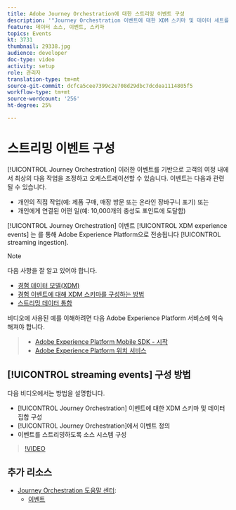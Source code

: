 ```yaml
---
title: Adobe Journey Orchestration에 대한 스트리밍 이벤트 구성
description: '"Journey Orchestration 이벤트에 대한 XDM 스키마 및 데이터 세트를 구성하고, Journey Orchestration에서 이벤트를 정의하고, 이벤트를 스트리밍하도록 소스 시스템을 구성하는 방법에 대해 알아보십시오."'
feature: 데이터 소스, 이벤트, 스키마
topics: Events
kt: 3731
thumbnail: 29338.jpg
audience: developer
doc-type: video
activity: setup
role: 관리자
translation-type: tm+mt
source-git-commit: dcfca5cee7399c2e708d29dbc7dcdea1114805f5
workflow-type: tm+mt
source-wordcount: '256'
ht-degree: 25%

---
```



# 스트리밍 이벤트 구성

[!UICONTROL Journey Orchestration] 이러한 이벤트를 기반으로 고객의 여정 내에서 최상의 다음 작업을 조정하고 오케스트레이션할 수 있습니다. 이벤트는 다음과 관련될 수 있습니다.

* 개인의 직접 작업(예: 제품 구매, 매장 방문 또는 온라인 장바구니 포기) 또는
* 개인에게 연결된 어떤 일(예: 10,000개의 충성도 포인트에 도달함)

[!UICONTROL Journey Orchestration] 이벤트 [!UICONTROL XDM experience events] 는 를 통해 Adobe Experience Platform으로 전송됩니다 [!UICONTROL streaming ingestion].

>[!NOTE]
>
>다음 사항을 잘 알고 있어야 합니다.
>
>* [경험 데이터 모델(XDM)](https://docs.adobe.com/content/help/en/platform-learn/tutorials/schemas/understanding-the-xdm-system-and-experience-data-model.html)
>* [경험 이벤트에 대해 XDM 스키마를 구성하는 방법](https://docs.adobe.com/content/help/en/platform-learn/tutorials/schemas/create-your-first-schema-with-out-of-the-box-components.html)
>* [스트리밍 데이터 통합](https://docs.adobe.com/content/help/en/platform-learn/tutorials/data-ingestion/understanding-streaming-ingestion.html)
>
>
비디오에 사용된 예를 이해하려면 다음 Adobe Experience Platform 서비스에 익숙해져야 합니다.
>
>* [Adobe Experience Platform Mobile SDK - 시작](https://docs.adobe.com/content/help/en/core-services-learn/tutorials/launch-mobile/understanding-the-mobile-sdks.html)
>* [Adobe Experience Platform 위치 서비스](https://docs.adobe.com/content/help/ko-KR/places/using/home.html)


## [!UICONTROL streaming events] 구성 방법

다음 비디오에서는 방법을 설명합니다.

* [!UICONTROL Journey Orchestration] 이벤트에 대한 XDM 스키마 및 데이터 집합 구성
* [!UICONTROL Journey Orchestration]에서 이벤트 정의
* 이벤트를 스트리밍하도록 소스 시스템 구성

>[!VIDEO](https://video.tv.adobe.com/v/29338?quality=12)

## 추가 리소스

* [Journey Orchestration 도움말 센터](https://docs.adobe.com/content/help/ko-KR/journeys/using/journey-orchestration-home.html):
   * [이벤트](https://docs.adobe.com/content/help/en/journeys/using/events-journeys/about-events.html)

